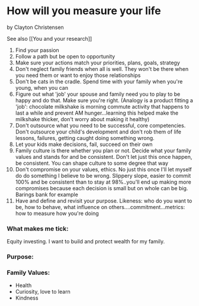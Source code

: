 # How will you measure your life

by Clayton Christensen

See also [[You and your research]]


1. Find your passion  
2. Follow a path but be open to opportunity  
3. Make sure your actions match your priorities, plans, goals, strategy  
4. Don't neglect family friends when all is well. They won't be there when you need them or want to enjoy those relationships  
5. Don't be cats in the cradle. Spend time with your family when you're young, when you can  
6. Figure out what 'job' your spouse and family need you to play to be happy and do that. Make sure you're right. (Analogy is a product fitting a 'job': chocolate milkshake is morning commute activity that happens to last a while and prevent AM hunger...learning this helped make the milkshake thicker, don't worry about making it healthy)  
7. Don't outsource what you need to be successful, core competencies. Don't outsource your child's development and don't rob them of life lessons, failures, getting caught doing something wrong.  
8. Let your kids make decisions, fail, succeed on their own  
9. Family culture is there whether you plan or not. Decide what your family values and stands for and be consistent. Don't let just this once happen, be consistent. You can shape culture to some degree that way  
10. Don't compromise on your values, ethics. No just this once I'll let myself do do something I believe to be wrong. Slippery slope, easier to commit 100% and be consistent than to stay at 98%..you'll end up making more compromises because each decision is small but on whole can be big. Barings bank for example  
11. Have and define and revisit your purpose. Likeness: who do you want to be, how to behave, what influence on others....commitment...metrics: how to measure how you're doing



### What makes me tick:

Equity investing. I want to build and protect wealth for my family.


### Purpose:


### Family Values:
- Health
- Curiosity, love to learn
- Kindness
